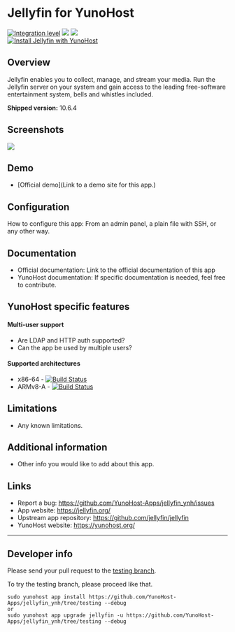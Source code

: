 # Jellyfin for YunoHost

[![Integration level](https://dash.yunohost.org/integration/jellyfin.svg)](https://dash.yunohost.org/appci/app/jellyfin) ![](https://ci-apps.yunohost.org/ci/badges/jellyfin.status.svg) ![](https://ci-apps.yunohost.org/ci/badges/jellyfin.maintain.svg)  
[![Install Jellyfin with YunoHost](https://install-app.yunohost.org/install-with-yunohost.png)](https://install-app.yunohost.org/?app=jellyfin)

## Overview
Jellyfin enables you to collect, manage, and stream your media. Run the Jellyfin server on your system and gain access to the leading free-software entertainment system, bells and whistles included.

**Shipped version:** 10.6.4

## Screenshots

![](https://jellyfin.org/images/screenshots/movie_full.png)

## Demo

* [Official demo](Link to a demo site for this app.)

## Configuration

How to configure this app: From an admin panel, a plain file with SSH, or any other way.

## Documentation

 * Official documentation: Link to the official documentation of this app
 * YunoHost documentation: If specific documentation is needed, feel free to contribute.

## YunoHost specific features

#### Multi-user support

 * Are LDAP and HTTP auth supported?
 * Can the app be used by multiple users?

#### Supported architectures

* x86-64 - [![Build Status](https://ci-apps.yunohost.org/ci/logs/jellyfin%20%28Apps%29.svg)](https://ci-apps.yunohost.org/ci/apps/jellyfin/)
* ARMv8-A - [![Build Status](https://ci-apps-arm.yunohost.org/ci/logs/jellyfin%20%28Apps%29.svg)](https://ci-apps-arm.yunohost.org/ci/apps/jellyfin/)

## Limitations

* Any known limitations.

## Additional information

* Other info you would like to add about this app.

## Links

 * Report a bug: https://github.com/YunoHost-Apps/jellyfin_ynh/issues
 * App website: https://jellyfin.org/
 * Upstream app repository: https://github.com/jellyfin/jellyfin
 * YunoHost website: https://yunohost.org/

---

## Developer info

Please send your pull request to the [testing branch](https://github.com/YunoHost-Apps/jellyfin_ynh/tree/testing).

To try the testing branch, please proceed like that.
```
sudo yunohost app install https://github.com/YunoHost-Apps/jellyfin_ynh/tree/testing --debug
or
sudo yunohost app upgrade jellyfin -u https://github.com/YunoHost-Apps/jellyfin_ynh/tree/testing --debug
```
